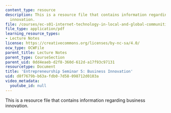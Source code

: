 ```yaml
---
content_type: resource
description: This is a resource file that contains information regarding business
  innovation.
file: /courses/ec-s01-internet-technology-in-local-and-global-communities-spring-2005-summer-2005/d8f7679bb63afdb07d58098712d0103a_MITEC_S01S05_e5_busines.pdf
file_type: application/pdf
learning_resource_types:
- Lecture Notes
license: https://creativecommons.org/licenses/by-nc-sa/4.0/
ocw_type: OCWFile
parent_title: Lecture Notes
parent_type: CourseSection
parent_uid: 0dd4eaeb-d2f8-360d-612d-a17f93c97131
resourcetype: Document
title: 'Entrepreneurship Seminar 5: Business Innovation'
uid: d8f7679b-b63a-fdb0-7d58-098712d0103a
video_metadata:
  youtube_id: null
---
```

This is a resource file that contains information regarding business innovation.